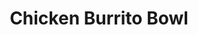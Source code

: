 ---
title: "Chicken Burrito Bowl"
type: "recipe"
tags: 
  - mexican
  - chicken
  - fitmeal
  - marinade
source: "https://www.thespruceeats.com/copycat-chipotle-chicken-burrito-bowl-4173869"
---
